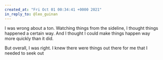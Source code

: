 ```yaml
---
created_at: "Fri Oct 01 00:34:41 +0000 2021"
in_reply_to: @leo_guinan
---
```


I was wrong about a ton. Watching things from the sideline, I thought things happened a certain way. And I thought I could make things happen way more quickly than it did.

But overall, I was right. I knew there were things out there for me that I needed to seek out